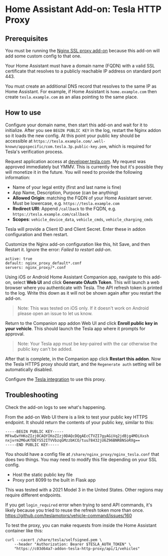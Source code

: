 # Home Assistant Add-on: Tesla HTTP Proxy

## Prerequisites

You must be running the [Nginx SSL proxy add-on](https://github.com/home-assistant/addons/tree/master/nginx_proxy) because this add-on will add some custom config to that one.

Your Home Assistant must have a domain name (FQDN) with a valid SSL certificate that resolves to a publicly reachable IP address on standard port 443.

You must create an additional DNS record that resolves to the same IP as Home Assistant.  For example, if Home Assistant is `home.example.com` then create `tesla.example.com` as an alias pointing to the same place.

## How to use

Configure your domain name, then start this add-on and wait for it to initialize.  After you see `BEGIN PUBLIC KEY` in the log, restart the Nginx addon so it loads the new config.  At this point your public key should be accessible at `https://tesla.example.com/.well-known/appspecific/com.tesla.3p.public-key.pem`, which is required for Tesla's verification process.

Request application access at [developer.tesla.com](https://developer.tesla.com).  My request was approved immediately but YMMV.  This is currently free but it's possible they will monetize it in the future.  You will need to provide the following information:

- Name of your legal entity (first and last name is fine)
- App Name, Description, Purpose (can be anything)
- **Allowed Origin**: matching the FQDN of your Home Assistant server.  Must be lowercase, e.g. `https://tesla.example.com`
- **Redirect URI**: Append `/callback` to the FQDN, e.g. `https://tesla.example.com/callback`
- **Scopes**: `vehicle_device_data`, `vehicle_cmds`, `vehicle_charging_cmds`

Tesla will provide a Client ID and Client Secret.  Enter these in addon configuration and then restart.

Customize the Nginx add-on configuration like this, hit Save, and then Restart it.  Ignore the error: _Failed to restart add-on_.

```
active: true
default: nginx_proxy_default*.conf
servers: nginx_proxy/*.conf
```

Using iOS or Android Home Assistant Companion app, navigate to this add-on, select **Web UI** and click **Generate OAuth Token**. This will launch a web browser where you authenticate with Tesla. The API refresh token is printed to the log. Write this down as it will not be shown again after you restart the add-on.
> Note: This was tested on iOS only.  If it doesn't work on Android please open an issue to let us know.

Return to the Companion app addon Web UI and click **Enroll public key in your vehicle**.  This should launch the Tesla app where it prompts for approval.
> Note: Your Tesla app must be key-paired with the car otherwise the public key can't be added.

After that is complete, in the Companion app click **Restart this addon**.  Now the Tesla HTTPS proxy should start, and the `Regenerate auth` setting will be automatically disabled.

Configure the [Tesla integration](https://github.com/alandtse/tesla) to use this proxy.

## Troubleshooting

Check the add-on logs to see what's happening.

From the add-on Web UI there is a link to test your public key HTTPS endpoint.  It should return the contents of your public key, similar to this:

```
-----BEGIN PUBLIC KEY-----
MFkwEwYHKoZIzj0CAQYIKoZIzj0DAQcDQgAEcCTVZI7gyAGiVq2jdBjg4MOiXxsh
nxjvrm2M6uKfDEYS52ITVVbzqGMzzbKCO/tuu78432jU6Z96BNR8NSoRXg==
-----END PUBLIC KEY-----
```

You should have a config file at `/share/nginx_proxy/nginx_tesla.conf` that does two things.  You may need to modify this file depending on your SSL config.

- Host the static public key file
- Proxy port 8099 to the built in Flask app

This was tested with a 2021 Model 3 in the United States.  Other regions may require different endpoints.

If you get `login_required` error when trying to send API commands, it's likely because you tried to reuse the refresh token more than once.  https://github.com/teslamotors/vehicle-command/issues/160

To test the proxy, you can make requests from inside the Home Assistant container like this:

```
curl --cacert /share/tesla/selfsigned.pem \
    --header "Authorization: Bearer $TESLA_AUTH_TOKEN" \
    "https://c03d64a7-addon-tesla-http-proxy/api/1/vehicles"
```
